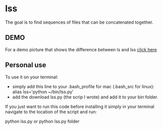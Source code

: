 lss
===

The goal is to find sequences of files that can be concatenated together.

DEMO 
----
For a demo picture that shows the difference between ls and lss [click here](https://drive.google.com/file/d/0B6aUnvcFXc0Ab1FhQUlpYlJwak0/view?usp=sharing) 

Personal use
------------
To use it on your terminal:
* simply add this line to your .bash_profile for mac (.bash_src for linux):
alias lss='python ~/bin/lss.py'
* add the download lss.py (the scrip I wrote) and add it to your bin folder. 


If you just want to run this code before installing it simply in your terminal navigate to the location of the script and run: 

python lss.py
or 
python lss.py folder



